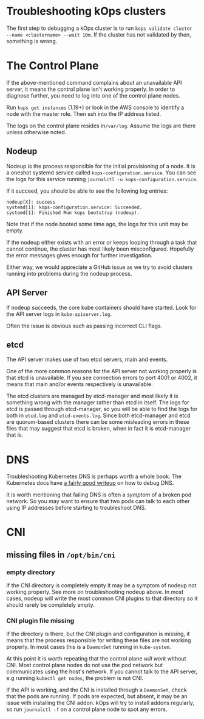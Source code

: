 # Troubleshooting kOps clusters

The first step to debugging a kOps cluster is to run `kops validate cluster --name <clustername> --wait 10m`. If the cluster has not validated by then, something is wrong.

# The Control Plane

If the above-mentioned command complains about an unavailable API server, it means the control plane isn't working properly.
In order to diagnose further, you need to log into one of the control plane nodes.

Run `kops get instances` (1.19+) or look in the AWS console to identify a node with the master role. Then ssh into the IP address listed.

The logs on the control plane resides in`/var/log`. Assume the logs are there unless otherwise noted.

## Nodeup

Nodeup is the process responsible for the initial provisioning of a node. It is a oneshot systemd service called `kops-configuration.service`. You can see the logs for this service running `journalctl -u kops-configuration.service`.

If it succeed, you should be able to see the following log entries:

```
nodeup[X]: success
systemd[1]: kops-configuration.service: Succeeded.
systemd[1]: Finished Run kops bootstrap (nodeup).
```

Note that if the node booted some time ago, the logs for this unit may be empty.

If the nodeup either exists with an error or keeps looping through a task that cannot continue, the cluster has most likely been misconfigured. Hopefully the error messages gives enough for further investigation.

Either way, we would appreciate a GitHub issue as we try to avoid clusters running into problems during the nodeup process.

## API Server

If nodeup succeeds, the core kube containers should have started. Look for the API server logs in `kube-apiserver.log`. 

Often the issue is obvious such as passing incorrect CLI flags.

## etcd

The API server makes use of two etcd servers, main and events.

One of the more common reasons for the API server not working properly is that etcd is unavailable. If you see connection errors to port 4001 or 4002, it means that main and/or events respectively is unavailable.

The etcd clusters are managed by etcd-manager and most likely it is something wrong with the manager rather than etcd in itself. The logs for etcd is passed through etcd-manager, so you will be able to find the logs for both in `etcd.log` and `etcd-events.log`. Since both etcd-manager and etcd are quorum-based clusters there can be some misleading errors in these files that may suggest that etcd is broken, when in fact it is etcd-manager that is.

# DNS

Troubleshooting Kubernetes DNS is perhaps worth a whole book. The Kubernetes docs have [a fairly good writeup](https://kubernetes.io/docs/tasks/administer-cluster/dns-debugging-resolution/) on how to debug DNS.

It is worth mentioning that failing DNS is often a *symptom* of a broken pod network. So you may want to ensure that two pods can talk to each other using IP addresses before starting to troubleshoot DNS.

# CNI

## missing files in `/opt/bin/cni`

### empty directory

If the CNI directory is completely empty it may be a symptom of nodeup not working properly. See more on troubleshooting nodeup above. In most cases, nodeup will write the most common CNI plugins to that directory so it should rarely be completely empty.

### CNI plugin file missing

If the directory is there, but the CNI plugin and configuration is missing, it means that the process responsible for writing these files are not working properly. In most cases this is a `DaemonSet` running in `kube-system`.

At this point it is worth repeating that the control plane _will work_ without CNI. Most control plane nodes do not use the pod network but communicates using the host's network. If you cannot talk to the API server, e.g running `kubectl get nodes`, the problem is not CNI.

If the API is working, and the CNI is installed through a `DaemonSet`, check that the pods are running. If pods are expected, but absent, it may be an issue with installing the CNI addon. kOps will try to install addons regularly, so run `journalctl -f` on a control plane node to spot any errors.